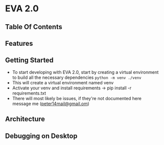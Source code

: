 # EVA 2.0 
## Table Of Contents
## Features
## Getting Started
- To start developing with EVA 2.0, start by creating a virtual environment to build all the necessary dependencies
`python -m venv ./venv`
- This will create a virtual environment named venv
- Activate your venv and install requirements -> pip install -r requirements.txt
- There will most likely be issues, if they're not documented here message me (peter14mail@gmail.om)
## Architecture
## Debugging on Desktop